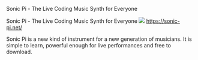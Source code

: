 Sonic Pi - The Live Coding Music Synth for Everyone

Sonic Pi - The Live Coding Music Synth for Everyone
![](../_resources/ac8c287ff2dbaa7e0db16005493dcad6.png)
[](:/c550deb0d70b6c493bf89e2495b3e4a2)https://sonic-pi.net/

Sonic Pi is a new kind of instrument for a new generation of musicians. It is simple to learn, powerful enough for live performances and free to download.